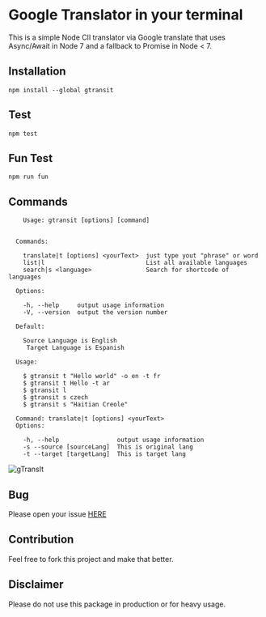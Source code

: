 # Google Translator in your terminal

This is a simple Node ClI translator via Google translate that uses Async/Await in Node 7 and a fallback to Promise in Node < 7. 

## Installation

````
npm install --global gtransit
````
## Test

````
npm test
````

## Fun Test

````
npm run fun
````

## Commands

````
    Usage: gtransit [options] [command]


  Commands:

    translate|t [options] <yourText>  just type yout "phrase" or word
    list|l                            List all available languages
    search|s <language>               Search for shortcode of languages

  Options:

    -h, --help     output usage information
    -V, --version  output the version number

  Default:

    Source Language is English
     Target Language is Espanish

  Usage:

    $ gtransit t "Hello world" -o en -t fr
    $ gtransit t Hello -t ar
    $ gtransit l
    $ gtransit s czech
    $ gtransit s "Haitian Creole"

  Command: translate|t [options] <yourText>
  Options:

    -h, --help                output usage information
    -s --source [sourceLang]  This is original lang
    -t --target [targetLang]  This is target lang

````
![gTransIt](https://www.majidhajian.com/images/gtransit.gif "gTransIt")

## Bug

Please open your issue [HERE](https://github.com/mhadaily/gtransit/issues)

## Contribution

Feel free to fork this project and make that better.

## Disclaimer 

Please do not use this package in production or for heavy usage.
